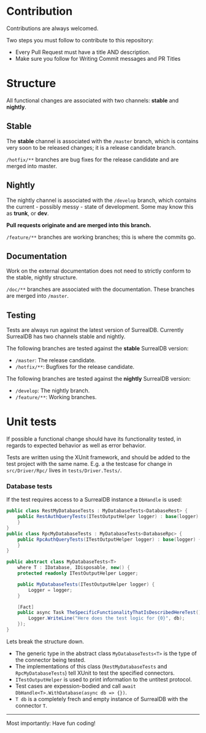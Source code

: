 # Contribution

Contributions are always welcomed.

Two steps you must follow to contribute to this repository:

- Every Pull Request must have a title AND description.
- Make sure you follow for Writing Commit messages and PR Titles

# Structure

All functional changes are associated with two channels: **stable** and **nightly**.

## Stable

The **stable** channel is associated with the `/master` branch, which is contains very soon to be released changes; it is a release candidate branch.

`/hotfix/**` branches are bug fixes for the release candidate and are merged into master.

## Nightly

The nightly channel is associated with the `/develop` branch, which contains the current - possibly messy - state of development. Some may know this as **trunk**, or **dev**.

**Pull requests originate and are merged into this branch.**

`/feature/**` branches are working branches; this is where the commits go.

## Documentation

Work on the external documentation does not need to strictly conform to the stable, nightly structure.

`/doc/**` branches are associated with the documentation. These branches are merged into `/master`.

## Testing

Tests are always run against the latest version of SurrealDB. Currently SurrealDB has two channels stable and nightly.

The following branches are tested against the **stable** SurrealDB version:

- `/master`: The release candidate.
- `/hotfix/**`: Bugfixes for the release candidate.

The following branches are tested against the **nightly** SurrealDB version:

- `/develop`: The nightly branch.
- `/feature/**`: Working branches.


# Unit tests

If possible a functional change should have its functionality tested, in regards to expected behavior as well as error behavior.

Tests are written using the XUnit framework, and should be added to the test project with the same name.
E.g. a the testcase for change in `src/Driver/Rpc/` lives in `tests/Driver.Tests/`.

### Database tests

If the test requires access to a SurrealDB instance a `DbHandle` is used:

```csharp
public class RestMyDatabaseTests : MyDatabaseTests<DatabaseRest> {
	public RestAuthQueryTests(ITestOutputHelper logger) : base(logger) {
	}
}
public class RpcMyDatabaseTests : MyDatabaseTests<DatabaseRpc> {
	public RpcAuthQueryTests(ITestOutputHelper logger) : base(logger) {
	}
}

public abstract class MyDatabaseTests<T>
	where T : IDatabase, IDisposable, new() {
	protected readonly ITestOutputHelper Logger;

	public MyDatabaseTests(ITestOutputHelper logger) {
		Logger = logger;
	}

	[Fact]
	public async Task TheSpecificFunctionalityThatIsDescribedHereTest() => await DbHandle<T>.WithDatabase(async db => {
		Logger.WriteLine("Here does the test logic for {0}", db);
	});
}

```

Lets break the structure down.

- The generic type in the abstract class `MyDatabaseTests<T>` is the type of the connector being tested.
- The implementations of this class (`RestMyDatabaseTests` and `RpcMyDatabaseTests`) tell XUnit to test the specified connectors.
- `ITestOutputHelper` is used to print information to the untitest protocol.
- Test cases are expession-bodied and call `await DbHandle<T>.WithDatabase(async db => {})`.
- `T db` is a completely frech and empty instance of SurrealDB with the connector `T`.

---

Most importantly: Have fun coding!
